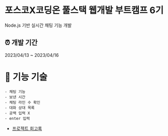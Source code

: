 # 포스코X코딩온 풀스택 웹개발 부트캠프 6기

Node.js 기반 실시간 채팅 기능 개발

## ⏰ 개발 기간

2023/04/13 ~ 2023/04/16

# 📌 기능 기술
    - 채팅 기능
    - 보낸 시간
    - 채팅 라인 수 확인
    - 대화 상대 목록
    - 공백 입력 X
    - enter 입력

- [프로젝트 회고록]()
